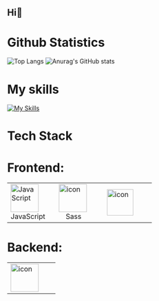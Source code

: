 ## Hi👋

# Github  Statistics
![Top Langs](https://github-readme-stats.vercel.app/api/top-langs/?username=Vladis1av-code&exclude_repo=github-readme-stats,anuraghazra.github.io)
![Anurag's GitHub stats](https://github-readme-stats.vercel.app/api?username=Vladis1av-code) 

# My skills
[![My Skills](https://skillicons.dev/icons?i=html,css,js,react,expressjs,nodejs,git,github,vscode,postman&perline=13)](#)


<table>
  <h1> Tech Stack </h1>
   <h1>Frontend:</h1>
 <tr>
  <td aling="center" width="96">
   <img src="https://techstack-generator.vercel.app/js-icon.svg" alt="JavaScript" width="65" height="65" />
    <br>JavaScript
  </td>
   <td aling="center" width="96">
     <img src="https://techstack-generator.vercel.app/sass-icon.svg" alt="icon" width="65" height="65" />
     <br>⠀ Sass
   </td>
   <td aling="center" width="96">
    <img src="https://techstack-generator.vercel.app/react-icon.svg" alt="icon" width="61" height="61" />
     <br>
   </td>
 </tr>
 </table>
 <table>
 <h1>Backend:</h1>
 <tr>
  <td aling="center" width="96">
   <img src="https://techstack-generator.vercel.app/csharp-icon.svg" alt="icon" width="65" height="65" />
 </tr>
  
 </table>
  

